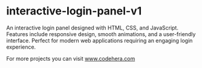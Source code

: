 # interactive-login-panel-v1
An interactive login panel designed with HTML, CSS, and JavaScript. Features include responsive design, smooth animations, and a user-friendly interface. Perfect for modern web applications requiring an engaging login experience.


For more projects you can visit
www.codehera.com
